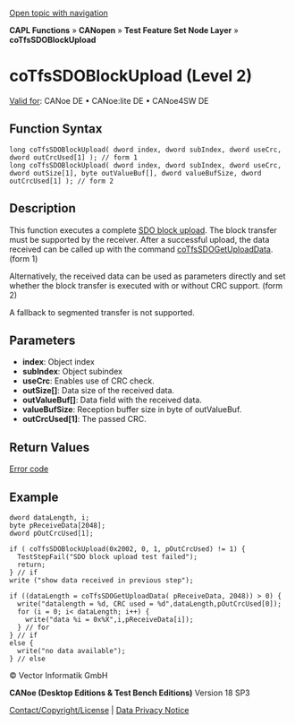 [Open topic with navigation](../../../../../../CANoeDEFamily.htm#Topics/CAPLFunctions/CANopen/NodeLayerTFS/Functions/CAPLfunctionCoTfsSdoBlockUpload.md)

**CAPL Functions** » **CANopen** » **Test Feature Set Node Layer** » **coTfsSDOBlockUpload**

# coTfsSDOBlockUpload (Level 2)

[Valid for](../../../../Shared/FeatureAvailability.md): CANoe DE • CANoe:lite DE • CANoe4SW DE

## Function Syntax

```plaintext
long coTfsSDOBlockUpload( dword index, dword subIndex, dword useCrc, dword outCrcUsed[1] ); // form 1
long coTfsSDOBlockUpload( dword index, dword subIndex, dword useCrc, dword outSize[1], byte outValueBuf[], dword valueBufSize, dword outCrcUsed[1] ); // form 2
```

## Description

This function executes a complete [SDO block upload](../../../../CANoeCANalyzer/CANopen/TfsNodelayer/PDOTests.md). The block transfer must be supported by the receiver. After a successful upload, the data received can be called up with the command [coTfsSDOGetUploadData](CAPLfunctionCoTfsSdoGetUploadData.md). (form 1)

Alternatively, the received data can be used as parameters directly and set whether the block transfer is executed with or without CRC support. (form 2)

A fallback to segmented transfer is not supported.

## Parameters

- **index**: Object index
- **subIndex**: Object subindex
- **useCrc**: Enables use of CRC check.
- **outSize[]**: Data size of the received data.
- **outValueBuf[]**: Data field with the received data.
- **valueBufSize**: Reception buffer size in byte of outValueBuf.
- **outCrcUsed[1]**: The passed CRC.

## Return Values

[Error code](../CAPLfunctionsCANopenNLTFSErrorCodes.md)

## Example

```plaintext
dword dataLength, i;
byte pReceiveData[2048];
dword pOutCrcUsed[1];

if ( coTfsSDOBlockUpload(0x2002, 0, 1, pOutCrcUsed) != 1) {
  TestStepFail("SDO block upload test failed");
  return;
} // if
write ("show data received in previous step");

if ((dataLength = coTfsSDOGetUploadData( pReceiveData, 2048)) > 0) {
  write("datalength = %d, CRC used = %d",dataLength,pOutCrcUsed[0]);
  for (i = 0; i< dataLength; i++) {
    write("data %i = 0x%X",i,pReceiveData[i]);
  } // for
} // if
else {
  write("no data available");
} // else
```

© Vector Informatik GmbH

**CANoe (Desktop Editions & Test Bench Editions)** Version 18 SP3

[Contact/Copyright/License](../../../../Shared/ContactCopyrightLicense.md) | [Data Privacy Notice](https://www.vector.com/int/en/company/get-info/privacy-policy/)